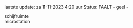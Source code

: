 laatste update: 
za 11-11-2023  4:20   uur 
Status: FAALT - geel - 
<div class="service Y">schijfruimte</div><div class="service R">microstation</div>